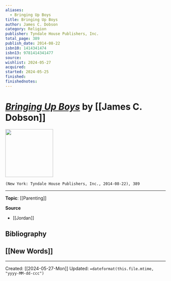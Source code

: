 ```yaml
---
aliases:
  - Bringing Up Boys
title: Bringing Up Boys
author: James C. Dobson
category: Religion
publisher: Tyndale House Publishers, Inc.
total_page: 389
publish_date: 2014-08-22
isbn10: 1414341474
isbn13: 9781414341477
source: 
wishlist: 2024-05-27
acquired: 
started: 2024-05-25
finished: 
finishednotes:
---
```

# *[Bringing Up Boys]()* by [[James C. Dobson]]

<img src="http://books.google.com/books/content?id=AuWdYvNiekYC&printsec=frontcover&img=1&zoom=1&edge=curl&source=gbs_api" width=150>

`(New York: Tyndale House Publishers, Inc., 2014-08-22), 389`



--- 
**Topic**: [[Parenting]]

**Source**
- [[Jordan]]

**Bibliography**
- 
 
**[[New Words]]**
- 

---
Created: [[2024-05-27-Mon]]
Updated: `=dateformat(this.file.mtime, "yyyy-MM-dd-ccc")`